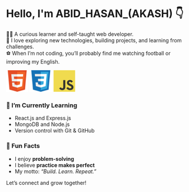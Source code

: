 # Hello, I'm ABID_HASAN_(AKASH) 👇

👨‍💻 A curious learner and self-taught web developer.  
🌱 I love exploring new technologies, building projects, and learning from challenges.  
⚽ When I’m not coding, you’ll probably find me watching football or improving my English.  

<img src="https://raw.githubusercontent.com/devicons/devicon/master/icons/html5/html5-original.svg" alt="HTML5" width="60" height="60"/>
<img src="https://raw.githubusercontent.com/devicons/devicon/master/icons/css3/css3-original.svg" alt="css" width="60" height="60"/>
<img src="https://raw.githubusercontent.com/devicons/devicon/master/icons/javascript/javascript-original.svg" alt="HTML5" width="60" height="60"/>



### 🧠 I’m Currently Learning
- React.js and Express.js  
- MongoDB and Node.js  
- Version control with Git & GitHub  

### 🧩 Fun Facts
- I enjoy **problem-solving**
- I believe **practice makes perfect**
- My motto: *“Build. Learn. Repeat.”*

Let’s connect and grow together!

